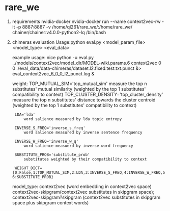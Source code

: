 # rare_we

1. requirements
    nvidia-docker
    nvidia-docker run  --name context2vec-rw -it -p 8887:8887 -v /home/ql261/rare_we/:/home/rare_we/ chainer/chainer:v4.0.0-python2-lq /bin/bash

2. chimeras evaluation
    Usage:python eval.py <model_param_file> <model_type> <weight> <eval_data> <w2salience>

    example usage: 	nice python -u eval.py ../models/context2vec/model_dir/MODEL-wiki.params.6 context2vec 0 0 ./eval_data/data-chimeras/dataset.l2.fixed.test.txt.punct &> eval_context2vec_6_0_0_l2_punct.log &

    weight:
        TOP_MUTUAL_SIM='top_mutual_sim'
            measure the top n substitutes' mutual similarity (weighted by the top 1 substitutes' compatibility to context)
        TOP_CLUSTER_DENSITY='top_cluster_density'
            measure the top n substitutes' distance towards the cluster centroid (weighted by the top 1 substitutes' compatibility to context)

        LDA='lda'
            word salience measured by lda topic entropy 

        INVERSE_S_FREQ='inverse_s_freq'
            word salience measured by inverse sentence frequency

        INVERSE_W_FREQ='inverse_w_q'
            word salience measuerd by inverse word frequency

        SUBSTITUTE_PROB='substitute_prob'
            substitutes weighted by their compatibility to context

        WEIGHT_DICT={0:False,1:TOP_MUTUAL_SIM,2:LDA,3:INVERSE_S_FREQ,4:INVERSE_W_FREQ,5:TOP_CLUSTER_DENSITY, 6:SUBSTITUTE_PROB}


    model_type:
        context2vec (word embedding in context2vec space)
        context2vec-skipgram(context2vec substitutes in skipgram space); 
        context2vec-skipgram?skipgram (context2vec substitutes in skipgram space plus skipgram context words)